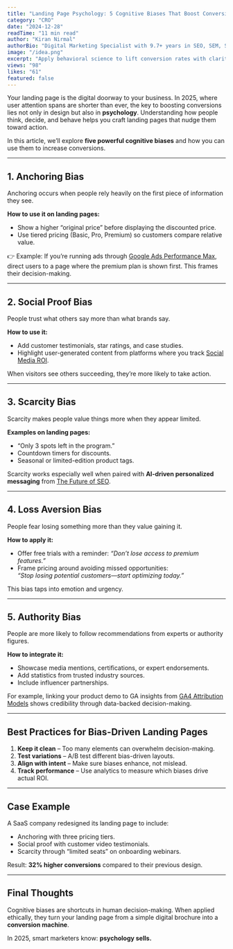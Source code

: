 ```yaml
---
title: "Landing Page Psychology: 5 Cognitive Biases That Boost Conversions"
category: "CRO"
date: "2024-12-28"
readTime: "11 min read"
author: "Kiran Nirmal"
authorBio: "Digital Marketing Specialist with 9.7+ years in SEO, SEM, SMM, and Analytics."
image: "/idea.png"
excerpt: "Apply behavioral science to lift conversion rates with clarity."
views: "98"
likes: "61"
featured: false
---
```


Your landing page is the digital doorway to your business. In 2025, where user attention spans are shorter than ever, the key to boosting conversions lies not only in design but also in **psychology**. Understanding how people think, decide, and behave helps you craft landing pages that nudge them toward action.

In this article, we’ll explore **five powerful cognitive biases** and how you can use them to increase conversions.

---

## 1. Anchoring Bias

Anchoring occurs when people rely heavily on the first piece of information they see.  

**How to use it on landing pages:**  
- Show a higher “original price” before displaying the discounted price.  
- Use tiered pricing (Basic, Pro, Premium) so customers compare relative value.  

👉 Example: If you’re running ads through [Google Ads Performance Max](./blog/google-ads-performance-max-guide), direct users to a page where the premium plan is shown first. This frames their decision-making.

---

## 2. Social Proof Bias

People trust what others say more than what brands say.  

**How to use it:**  
- Add customer testimonials, star ratings, and case studies.  
- Highlight user-generated content from platforms where you track [Social Media ROI](./blog/social-media-roi-2025).  

When visitors see others succeeding, they’re more likely to take action.

---

## 3. Scarcity Bias

Scarcity makes people value things more when they appear limited.  

**Examples on landing pages:**  
- “Only 3 spots left in the program.”  
- Countdown timers for discounts.  
- Seasonal or limited-edition product tags.  

Scarcity works especially well when paired with **AI-driven personalized messaging** from [The Future of SEO](./blog/future-of-seo-ai-driven-content).

---

## 4. Loss Aversion Bias

People fear losing something more than they value gaining it.  

**How to apply it:**  
- Offer free trials with a reminder: *“Don’t lose access to premium features.”*  
- Frame pricing around avoiding missed opportunities:  
  *“Stop losing potential customers—start optimizing today.”*  

This bias taps into emotion and urgency.

---

## 5. Authority Bias

People are more likely to follow recommendations from experts or authority figures.  

**How to integrate it:**  
- Showcase media mentions, certifications, or expert endorsements.  
- Add statistics from trusted industry sources.  
- Include influencer partnerships.  

For example, linking your product demo to GA insights from [GA4 Attribution Models](./blog/ga4-attribution-models-explained) shows credibility through data-backed decision-making.

---

## Best Practices for Bias-Driven Landing Pages

1. **Keep it clean** – Too many elements can overwhelm decision-making.  
2. **Test variations** – A/B test different bias-driven layouts.  
3. **Align with intent** – Make sure biases enhance, not mislead.  
4. **Track performance** – Use analytics to measure which biases drive actual ROI.  

---

## Case Example

A SaaS company redesigned its landing page to include:  
- Anchoring with three pricing tiers.  
- Social proof with customer video testimonials.  
- Scarcity through “limited seats” on onboarding webinars.  

Result: **32% higher conversions** compared to their previous design.

---

## Final Thoughts

Cognitive biases are shortcuts in human decision-making. When applied ethically, they turn your landing page from a simple digital brochure into a **conversion machine**.  

In 2025, smart marketers know: **psychology sells.**
